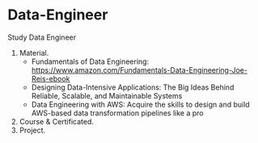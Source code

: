 # Data-Engineer
Study Data Engineer

1. Material.
   + Fundamentals of Data Engineering: https://www.amazon.com/Fundamentals-Data-Engineering-Joe-Reis-ebook
   + Designing Data-Intensive Applications: The Big Ideas Behind Reliable, Scalable, and Maintainable Systems
   + Data Engineering with AWS: Acquire the skills to design and build AWS-based data transformation pipelines like a pro
3. Course & Certificated.
4. Project.
